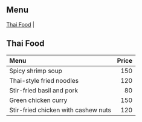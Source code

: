 ## Menu

[Thai Food](#thai-food) |

## Thai Food

| Menu                                  | Price  |
|:--------------------------------------|-------:|
| Spicy shrimp soup                  |   150  |
| Thai-style fried noodles           |   120  |
| Stir-fried basil and pork          |   80   |
| Green chicken curry                |   150  |
| Stir-fried chicken with cashew nuts|  120   |

